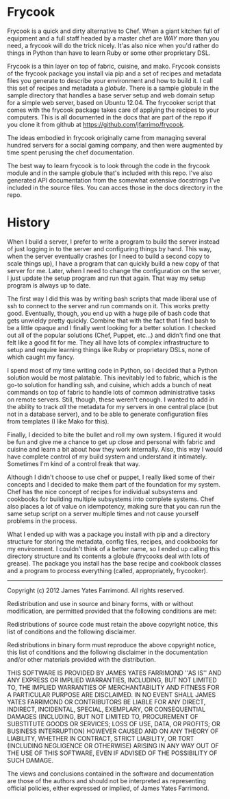 # Frycook

Frycook is a quick and dirty alternative to Chef.  When a giant kitchen
full of equipment and a full staff headed by a master chef are *WAY*
more than you need, a frycook will do the trick nicely.  It'as also nice
when you'd rather do things in Python than have to learn Ruby or some
other proprietary DSL.

Frycook is a thin layer on top of fabric, cuisine, and mako.  Frycook
consists of the frycook package you install via pip and a set of recipes
and metadata files you generate to describe your environment and how to
build it.  I call this set of recipes and metadata a _globule_.  There
is a sample globule in the sample directory that handles a base server
setup and web domain setup for a simple web server, based on Ubuntu
12.04.  The frycooker script that comes with the frycook package takes
care of applying the recipes to your computers.  This is all documented
in the docs that are part of the repo if you clone it from github at
https://github.com/jfarrimo/frycook.

The ideas embodied in frycook originally came from managing several
hundred servers for a social gaming company, and then were augmented by
time spent perusing the chef documentation.

The best way to learn frycook is to look through the code in the frycook
module and in the sample globule that's included with this repo.  I've
also generated API documentation from the somewhat extensive docstrings
I've included in the source files.  You can acces those in the docs
directory in the repo.

# History

When I build a server, I prefer to write a program to build the server
instead of just logging in to the server and configuring things by hand.
This way, when the server eventually crashes (or I need to build a
second copy to scale things up), I have a program that can quickly build
a new copy of that server for me.  Later, when I need to change the
configuration on the server, I just update the setup program and run
that again.  That way my setup program is always up to date.

The first way I did this was by writing bash scripts that made liberal
use of ssh to connect to the server and run commands on it.  This works
pretty good.  Eventually, though, you end up with a huge pile of bash
code that gets unwieldy pretty quickly.  Combine that with the fact that
I find bash to be a little opaque and I finally went looking for a
better solution.  I checked out all of the popular solutions (Chef,
Puppet, etc...) and didn't find one that felt like a good fit for me.
They all have lots of complex infrastructure to setup and require
learning things like Ruby or proprietary DSLs, none of which caught my
fancy.

I spend most of my time writing code in Python, so I decided that a
Python solution would be most palatable.  This inevitably led to fabric,
which is the go-to solution for handling ssh, and cuisine, which adds a
bunch of neat commands on top of fabric to handle lots of common
administrative tasks on remote servers.  Still, though, these weren't
enough.  I wanted to add in the ability to track *all* the metadata for
my servers in one central place (but not in a database server), and to
be able to generate configuration files from templates (I like Mako for
this).

Finally, I decided to bite the bullet and roll my own system.  I figured
it would be fun and give me a chance to get up close and personal with
fabric and cuisine and learn a bit about how they work internally.
Also, this way I would have complete control of my build system and
understand it intimately.  Sometimes I'm kind of a control freak that
way.

Although I didn't choose to use chef or puppet, I really liked some of
their concepts and I decided to make them part of the foundation for my
system.  Chef has the nice concept of recipes for individual subsystems
and cookbooks for building multiple subsystems into complete systems.
Chef also places a lot of value on idempotency, making sure that you can
run the same setup script on a server multiple times and not cause
yourself problems in the process.

What I ended up with was a package you install with pip and a directory
structure for storing the metadata, config files, recipes, and cookbooks
for my environment.  I couldn't think of a better name, so I ended up
calling this directory structure and its contents a globule (frycooks
deal with lots of grease).  The package you install has the base recipe
and cookbook classes and a program to process everything (called,
appropriately, frycooker).

---

Copyright (c) 2012 James Yates Farrimond. All rights reserved.

Redistribution and use in source and binary forms, with or without
modification, are permitted provided that the following conditions are
met:

Redistributions of source code must retain the above copyright notice,
this list of conditions and the following disclaimer.

Redistributions in binary form must reproduce the above copyright
notice, this list of conditions and the following disclaimer in the
documentation and/or other materials provided with the distribution.

THIS SOFTWARE IS PROVIDED BY JAMES YATES FARRIMOND ''AS IS'' AND ANY
EXPRESS OR IMPLIED WARRANTIES, INCLUDING, BUT NOT LIMITED TO, THE
IMPLIED WARRANTIES OF MERCHANTABILITY AND FITNESS FOR A PARTICULAR
PURPOSE ARE DISCLAIMED. IN NO EVENT SHALL JAMES YATES FARRIMOND OR
CONTRIBUTORS BE LIABLE FOR ANY DIRECT, INDIRECT, INCIDENTAL, SPECIAL,
EXEMPLARY, OR CONSEQUENTIAL DAMAGES (INCLUDING, BUT NOT LIMITED TO,
PROCUREMENT OF SUBSTITUTE GOODS OR SERVICES; LOSS OF USE, DATA, OR
PROFITS; OR BUSINESS INTERRUPTION) HOWEVER CAUSED AND ON ANY THEORY OF
LIABILITY, WHETHER IN CONTRACT, STRICT LIABILITY, OR TORT (INCLUDING
NEGLIGENCE OR OTHERWISE) ARISING IN ANY WAY OUT OF THE USE OF THIS
SOFTWARE, EVEN IF ADVISED OF THE POSSIBILITY OF SUCH DAMAGE.

The views and conclusions contained in the software and documentation
are those of the authors and should not be interpreted as representing
official policies, either expressed or implied, of James Yates
Farrimond.
